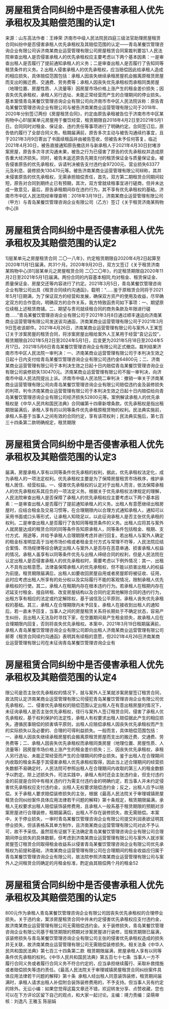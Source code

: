 # 房屋租赁合同纠纷中是否侵害承租人优先承租权及其赔偿范围的认定1

来源：山东高法作者：王峥荣 济南市中级人民法院民四庭三级法官助理房屋租赁合同纠纷中是否侵害承租人优先承租权及其赔偿范围的认定——青岛某餐饮管理咨询企业有限公司诉济南某商业运营管理有限公司房屋租赁合同案裁判要旨1.人民法院审查出租人是否侵害承租人的优先承租权应主要考虑以下两个基本因素：一是审查出租人是否履行了提前通知承租人的义务；二是审查出租人是否履行了告知同等租赁条件的义务。2.出租人侵害承租人的优先承租权，应当赔偿因此给承租人造成的相应损失，具体赔偿范围包括：承租人因丧失继续承租房屋机会搬离原租赁房屋而支出的搬迁费、交通费、劳务费等；承租人因丧失优先承租权而承租同类房屋（地理位置、房屋性质、人流量等）因房屋市场价格上涨产生的租金差价损失；因丧失优先承租权，承租人另行选址、未能正常经营而产生的合理期间的停业损失。基本案情青岛某餐饮管理咨询企业有限公司向济南市市中区人民法院诉称：原告青岛某餐饮管理咨询企业有限公司与被告济南某商业运营管理有限公司于2018年、2020年分别签订两份《房屋租赁合同》，约定由原告承租被告位于济南市市中区某购物中心B1层某单元房屋用于餐饮经营，租赁期限自2018年4月2日至2021年5月1日。合同同时对租金、保证金、违约责任等事项进行了明确约定。合同签订后，原告依约履行了全部合同义务。租期届满前，原告多次主动与被告沟通续约事宜，且于2021年3月9日寄出了书面续租函并由被告签收，但被告未予任何答复，临近2021年4月30日，被告直接通知原告撤店并与新承租人于2021年4月30日封堵涉案房屋，原告多次寻求沟通未果，被告之行为已侵害了原告的优先承租权并造成原告重大经济损失。同时，被告未返还原告先期支付的租赁保证金与质量保证金。被告侵害原告的优先承租权，诉请判决被告支付违约金97200元、营业损失63377元及利息、装修损失130470元等。被告济南某商业运营管理有限公司辩称，其并未侵害原告的优先承租权，无需承担赔偿责任，首先，双方第二期租赁合同期间较短，原告对合同到期终止已有预期，其次，双方曾就续租事宜进行磋商，但并未达成一致意见，最后，原告承租期间存在违约行为，其不享有优先承租权的基础。济南市市中区人民法院经审理查明：2018年3月19日，济南某商业运营管理有限公司（甲方）与青岛某餐饮管理咨询企业有限公司（乙方）签订《关于租赁济南某购物中心[B

# 房屋租赁合同纠纷中是否侵害承租人优先承租权及其赔偿范围的认定2

1]层某单元之房屋租赁合同 二〇一八年》，约定租赁期限自2020年4月2日起算至2020年11月1日届满，共31个月。2020年9月20日，双方又签订《关于租赁济南某购物中心[B1]层某单元之房屋租赁合同 二〇二〇年》，约定租赁期限自2020年11月2日至2021年5月1日届满。两份合同的内容基本相同,均对租金、租赁保证金、质量保证金、房屋交还等内容进行了约定。2021年3月5日，青岛某餐饮管理咨询企业有限公司出具《租赁合同续约沟通函》，载明：“……鉴于原租赁合同将于2021年5月1日期满，为了保证双方的经营和发展，确保双方资产的使用及收益，尽早确定双方的合作意向，明确双方的合作关系，我方特致函贵司如下事项：一、期望原位续租上述租赁商铺。二、期望与贵司就续租合同的商务条款及年限进行磋商……”青岛某餐饮管理咨询企业有限公司于2021年3月8日通过顺丰速运向济南某商业运营管理有限公司发送该沟通函，济南某商业运营管理有限公司于2021年3月9日签收该邮件。2021年4月26日，济南某商业运营管理有限公司与案外人王某签订关于涉案房屋的租赁合同，将涉案房屋出租给案外人王某用于经营“袁记云饺”，租赁期限自2021年5月2日至2024年5月1日，后变更为2021年5月18日至2024年5月17日。2021年5月6日青岛某餐饮管理咨询企业有限公司正式撤店。裁判结果济南市市中区人民法院一审判决：一、济南某商业运营管理有限公司于本判决生效之日起十日内支付给青岛某餐饮管理咨询企业有限公司违约金64800元；二、济南某商业运营管理有限公司于本判决生效之日起十日内赔偿青岛某餐饮管理咨询企业有限公司装修损失130470元。济南某商业运营管理有限公司不服一审判决，向济南市中级人民法院提出上诉。济南市中级人民法院二审判决：撤销一审关于济南某商业运营管理有限公司向青岛某餐饮管理咨询企业有限公司赔偿违约金及装修损失的判项，判令济南某商业运营管理有限公司于本判决生效之日起十日内赔偿给向青岛某餐饮管理咨询企业有限公司经济损失52800元等。案例解读承租人的优先承租权是《中华人民共和国民法典》合同编第十四章新增条款。优先承租权是指出租期限届满后，承租人享有的以同等条件优先承租原租赁物的权利。民法典实施前，承租人系基于当事人之间有效的合同约定，享有该项权利；民法典实施后，第七百三十四条第二款明确规定，租赁期限

# 房屋租赁合同纠纷中是否侵害承租人优先承租权及其赔偿范围的认定3

届满，房屋承租人享有以同等条件优先承租的权利，据此，优先承租权法定化，成为承租人的一项法定权利。优先承租权主要是为了保障房屋租赁市场秩序，维护承租人居住、经营权益。一、侵害优先承租权的认定对于出租人而言，依法保障承租人的优先承租权系其应负的一项法定义务。根据关于优先承租权法律规定的理解，人民法院审查出租人是否保障了承租人的优先承租权应主要考虑以下两个基本因素：一是审查出租人是否履行了提前通知承租人的义务。出租人有意愿继续出租房屋时，应结合租金及交易习惯等，在合理期限内以合理方式通知承租人，通知可以采用书面或口头等形式，让承租人知晓足以，以此征询承租人是否主张优先承租的权利。二是审查出租人是否履行了告知同等租赁条件的义务。出租人应将其与案外人就房屋达成的租赁合同的同等条件告知原承租人，同等条件包括租金、租期、支付方式、用途等，并给予承租人合理期限考虑并进行回复。若出租人与案外人确定的租金标准明显高于当地市场价格或者租金支付方式与常理不符等，人民法院应结合案情、市场规律等综合确定出租人与案外人是否存在恶意串通、损害承租人权益的情况。承租人虽享有以同等条件优先与出租人缔结合同的权利，但是人民法院在认定出租人是否侵害承租人的优先承租权时，需要考虑以下例外情况：其一、出租人不具有出租意愿。法律虽保障承租人的优先承租权，但不能以损害出租人的权益为前提。租赁期限届满后，出租人如要收回房屋自用或者房屋即将被征收、征用，此时应考虑出租人所享有的处分权以及实际履行不能的客观情况，限制承租人优先承租权的行使。其二，承租人在租期内存在根本违约行为。若承租人在租期内存在迟延支付租金、擅自转租、改变房屋结构以及合同约定其他解除合同的违约行为，出租方享有相应的法定或约定解除权，基于诚信及公平原则，承租人丧失优先承租权的基础。其三，承租人在合理期限内未予回复。承租人在接收到出租人的通知后，若一直未予回复，当事人之间的房屋租赁关系将长期处于不确定状态，容易产生纠纷，且出租人无法及时寻找下家，在空置期间易产生租金损失，故承租人应在合理期限内回复，否则将丧失优先承租权。本案中，2021年3月19日租期届满前，承租人青岛某餐饮管理咨询企业有限公司即向出租人济南某商业运营管理有限公司邮寄《租赁合同续约沟通函》表明其有续租的意愿，但2021年4月26日济南某商业运营管理有限公司在未征询青岛某餐饮管理咨询企业有

# 房屋租赁合同纠纷中是否侵害承租人优先承租权及其赔偿范围的认定4

限公司是否主张优先承租权的情况下，就与案外人王某就涉案房屋签订租赁合同，故法院认定济南某商业运营管理有限公司侵犯青岛某餐饮管理咨询企业有限公司优先承租权。二、侵害优先承租权的赔偿范围认定出租人在有意出租房屋的情况下，未征询承租人是否主张优先承租权，径行与案外人签订租赁合同，侵害了承租人优先承租权，基于权利保护的法定性，承租人有权要求出租人赔偿据此产生的相应损失。遵循民事赔偿的损害填平原则，出租人应赔偿承租人因丧失优先承租权而产生的实际损失以及必要的、合理的可得利益损失。一般而言，具体赔偿范围包括：一、承租人因丧失继续承租房屋机会搬离原租赁房屋而支出的搬迁费、交通费、劳务费等；二、承租人因丧失优先承租权而承租同类房屋（地理位置、房屋性质、人流量等）因房屋市场价格上涨产生的租金差价损失；三、因丧失优先承租权，承租人另行选址、未能正常经营而产生的合理期间的停业损失。鉴于出租人在合理期间内收取的租金系基于其侵害承租人优先承租权取得，因此当上述合理期间的经营损失数额不易确定时，人民法院可参照出租人在合理期间内收取的第三人的租金数额予以酌定。除上述损失外，司法实践中，承租人有时还会主张违约金，但支付违约金的前提是合同中有相关违约行为需支付违约金的明确约定，若当事人并未约定侵害优先承租权应支付违约金，出租人无权要求赔偿违约金；反之，出租人应予以赔偿。关于承租人要求赔偿装修损失的主张，根据《最高人民法院关于审理城镇房屋租赁合同纠纷案件具体应用法律若干问题的解释》第十条规定，租赁期限届满，承租人无权要求出租人赔偿装饰装修费用，且承租人一般系基于租赁期限的预期对涉案房屋进行合理装修，租期届满后，出租人不存在装修损失，故无需赔偿。本案中，关于停业损失，一审时青岛某餐饮管理咨询企业有限公司提交利润表欲证明其停业损失，但该表格系其单方制作，且济南某商业运营管理有限公司对此不予认可，故不予采信。虽然现有证据下无法确定青岛某餐饮管理咨询企业有限公司合理期间停业损失的具体数额，但考虑到济南某商业运营管理有限公司与案外人就涉案房屋签订租赁合同取得租金收益系以侵害青岛某餐饮管理咨询企业有限公司优先承租权为前提和基础，济南某商业运营管理有限公司在合理期间的租金收益应归属于青岛某餐饮管理咨询企业有限公司，故法院参照济南某商业运营管理有限公司与案外人之间租赁合同确定的月租金标准，酌定由其赔偿两个月的租金52

# 房屋租赁合同纠纷中是否侵害承租人优先承租权及其赔偿范围的认定5

800元作为承租人青岛某餐饮管理咨询企业有限公司因丧失优先承租权的合理停业损失。关于违约金，案涉房屋租赁合同中并未约定侵害优先承租权应支付违约金，故济南某商业运营管理有限公司无需赔偿违约金。关于装修损失，青岛某餐饮管理咨询企业有限公司基于租赁期限的预期对涉案房屋进行装修，现租赁期限已届满，该装修损失与青岛某餐饮管理咨询企业有限公司主张的侵害优先承租权造成的损失并无关联，故济南某商业运营管理有限公司无需赔偿装修损失。相关法条《中华人民共和国民法典》第七百三十四条第二款  租赁期限届满，房屋承租人享有以同等条件优先承租的权利。《中华人民共和国民法典》第五百七十七条  当事人一方不履行合同义务或者履行合同义务不符合约定的，应当承担继续履行、采取补救措施或者赔偿损失等违约责任。《最高人民法院关于审理城镇房屋租赁合同纠纷案件具体应用法律若干问题的解释》第十条  承租人经出租人同意装饰装修，租赁期间届满时，承租人请求出租人补偿附合装饰装修费用的，不予支持。但当事人另有约定的除外。无讼小编：如果您觉得这篇文章还不错，欢迎转发分享、点赞收藏，您也可以在下方评论区留下自己的观点，和大家一起讨论。主编：靖力责编：梁萌审核：刘逸凡 王雅玉 陈丽娟

